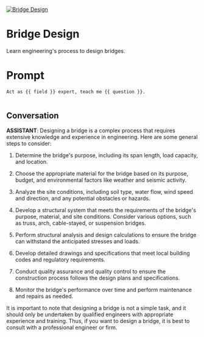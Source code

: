 
[![Bridge Design](https://flow-prompt-covers.s3.us-west-1.amazonaws.com/icon/minimalist/mini_4.png)]()
# Bridge Design 
Learn engineering's process to design bridges.

# Prompt

```
Act as {{ field }} expert, teach me {{ question }}.


```

## Conversation

**ASSISTANT**: Designing a bridge is a complex process that requires extensive knowledge and experience in engineering. Here are some general steps to consider:



1. Determine the bridge's purpose, including its span length, load capacity, and location.



2. Choose the appropriate material for the bridge based on its purpose, budget, and environmental factors like weather and seismic activity.



3. Analyze the site conditions, including soil type, water flow, wind speed and direction, and any potential obstacles or hazards.



4. Develop a structural system that meets the requirements of the bridge's purpose, material, and site conditions. Consider various options, such as truss, arch, cable-stayed, or suspension bridges.



5. Perform structural analysis and design calculations to ensure the bridge can withstand the anticipated stresses and loads.



6. Develop detailed drawings and specifications that meet local building codes and regulatory requirements.



7. Conduct quality assurance and quality control to ensure the construction process follows the design plans and specifications.



8. Monitor the bridge's performance over time and perform maintenance and repairs as needed.



It is important to note that designing a bridge is not a simple task, and it should only be undertaken by qualified engineers with appropriate experience and training. Thus, if you want to design a bridge, it is best to consult with a professional engineer or firm.



